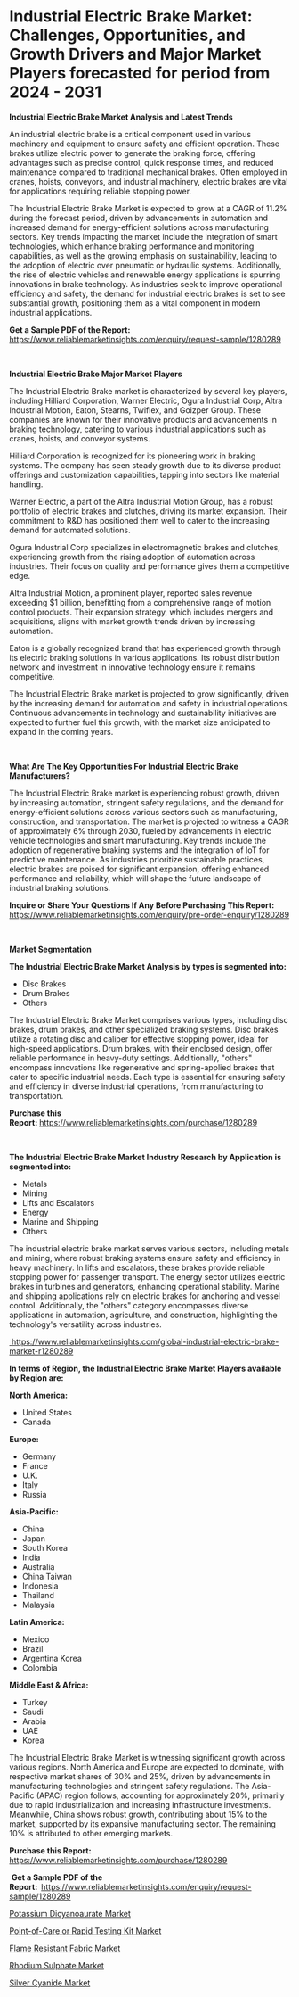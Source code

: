 <p><h1>Industrial Electric Brake Market: Challenges, Opportunities, and Growth Drivers and Major Market Players forecasted for period from 2024 - 2031</h1></p><p><strong>Industrial Electric Brake Market Analysis and Latest Trends</strong></p>
<p><p>An industrial electric brake is a critical component used in various machinery and equipment to ensure safety and efficient operation. These brakes utilize electric power to generate the braking force, offering advantages such as precise control, quick response times, and reduced maintenance compared to traditional mechanical brakes. Often employed in cranes, hoists, conveyors, and industrial machinery, electric brakes are vital for applications requiring reliable stopping power.</p><p>The Industrial Electric Brake Market is expected to grow at a CAGR of 11.2% during the forecast period, driven by advancements in automation and increased demand for energy-efficient solutions across manufacturing sectors. Key trends impacting the market include the integration of smart technologies, which enhance braking performance and monitoring capabilities, as well as the growing emphasis on sustainability, leading to the adoption of electric over pneumatic or hydraulic systems. Additionally, the rise of electric vehicles and renewable energy applications is spurring innovations in brake technology. As industries seek to improve operational efficiency and safety, the demand for industrial electric brakes is set to see substantial growth, positioning them as a vital component in modern industrial applications.</p></p>
<p><strong>Get a Sample PDF of the Report:&nbsp;</strong> <a href="https://www.reliablemarketinsights.com/enquiry/request-sample/1280289?utm_campaign=1789&utm_medium=2&utm_source=Github&utm_content=ia&utm_term=10122024&utm_id=industrial-electric-brake">https://www.reliablemarketinsights.com/enquiry/request-sample/1280289</a></p>
<p>&nbsp;</p>
<p><strong>Industrial Electric Brake Major Market Players</strong></p>
<p><p>The Industrial Electric Brake market is characterized by several key players, including Hilliard Corporation, Warner Electric, Ogura Industrial Corp, Altra Industrial Motion, Eaton, Stearns, Twiflex, and Goizper Group. These companies are known for their innovative products and advancements in braking technology, catering to various industrial applications such as cranes, hoists, and conveyor systems.</p><p>Hilliard Corporation is recognized for its pioneering work in braking systems. The company has seen steady growth due to its diverse product offerings and customization capabilities, tapping into sectors like material handling.</p><p>Warner Electric, a part of the Altra Industrial Motion Group, has a robust portfolio of electric brakes and clutches, driving its market expansion. Their commitment to R&D has positioned them well to cater to the increasing demand for automated solutions.</p><p>Ogura Industrial Corp specializes in electromagnetic brakes and clutches, experiencing growth from the rising adoption of automation across industries. Their focus on quality and performance gives them a competitive edge.</p><p>Altra Industrial Motion, a prominent player, reported sales revenue exceeding $1 billion, benefitting from a comprehensive range of motion control products. Their expansion strategy, which includes mergers and acquisitions, aligns with market growth trends driven by increasing automation.</p><p>Eaton is a globally recognized brand that has experienced growth through its electric braking solutions in various applications. Its robust distribution network and investment in innovative technology ensure it remains competitive.</p><p>The Industrial Electric Brake market is projected to grow significantly, driven by the increasing demand for automation and safety in industrial operations. Continuous advancements in technology and sustainability initiatives are expected to further fuel this growth, with the market size anticipated to expand in the coming years.</p></p>
<p>&nbsp;</p>
<p><strong>What Are The Key Opportunities For Industrial Electric Brake Manufacturers?</strong></p>
<p><p>The Industrial Electric Brake market is experiencing robust growth, driven by increasing automation, stringent safety regulations, and the demand for energy-efficient solutions across various sectors such as manufacturing, construction, and transportation. The market is projected to witness a CAGR of approximately 6% through 2030, fueled by advancements in electric vehicle technologies and smart manufacturing. Key trends include the adoption of regenerative braking systems and the integration of IoT for predictive maintenance. As industries prioritize sustainable practices, electric brakes are poised for significant expansion, offering enhanced performance and reliability, which will shape the future landscape of industrial braking solutions.</p></p>
<p><strong>Inquire or Share Your Questions If Any Before Purchasing This Report:</strong> <a href="https://www.reliablemarketinsights.com/enquiry/pre-order-enquiry/1280289?utm_campaign=1789&utm_medium=2&utm_source=Github&utm_content=ia&utm_term=10122024&utm_id=industrial-electric-brake">https://www.reliablemarketinsights.com/enquiry/pre-order-enquiry/1280289</a></p>
<p>&nbsp;</p>
<p><strong>Market Segmentation</strong></p>
<p><strong>The Industrial Electric Brake Market Analysis by types is segmented into:</strong></p>
<p><ul><li>Disc Brakes</li><li>Drum Brakes</li><li>Others</li></ul></p>
<p><p>The Industrial Electric Brake Market comprises various types, including disc brakes, drum brakes, and other specialized braking systems. Disc brakes utilize a rotating disc and caliper for effective stopping power, ideal for high-speed applications. Drum brakes, with their enclosed design, offer reliable performance in heavy-duty settings. Additionally, "others" encompass innovations like regenerative and spring-applied brakes that cater to specific industrial needs. Each type is essential for ensuring safety and efficiency in diverse industrial operations, from manufacturing to transportation.</p></p>
<p><strong>Purchase this Report:&nbsp;</strong><a href="https://www.reliablemarketinsights.com/purchase/1280289?utm_campaign=1789&utm_medium=2&utm_source=Github&utm_content=ia&utm_term=10122024&utm_id=industrial-electric-brake">https://www.reliablemarketinsights.com/purchase/1280289</a></p>
<p>&nbsp;</p>
<p><strong>The Industrial Electric Brake Market Industry Research by Application is segmented into:</strong></p>
<p><ul><li>Metals</li><li>Mining</li><li>Lifts and Escalators</li><li>Energy</li><li>Marine and Shipping</li><li>Others</li></ul></p>
<p><p>The industrial electric brake market serves various sectors, including metals and mining, where robust braking systems ensure safety and efficiency in heavy machinery. In lifts and escalators, these brakes provide reliable stopping power for passenger transport. The energy sector utilizes electric brakes in turbines and generators, enhancing operational stability. Marine and shipping applications rely on electric brakes for anchoring and vessel control. Additionally, the "others" category encompasses diverse applications in automation, agriculture, and construction, highlighting the technology's versatility across industries.</p></p>
<p><a href="https://www.reliablemarketinsights.com/global-industrial-electric-brake-market-r1280289?utm_campaign=1789&utm_medium=2&utm_source=Github&utm_content=ia&utm_term=10122024&utm_id=industrial-electric-brake">&nbsp;https://www.reliablemarketinsights.com/global-industrial-electric-brake-market-r1280289</a></p>
<p><strong>In terms of Region, the Industrial Electric Brake Market Players available by Region are:</strong></p>
<p>
    <p> <strong> North America: </strong>
        <ul>
            <li>United States</li>
            <li>Canada</li>
        </ul>
        </p> 
    <p> <strong> Europe: </strong>
        <ul>
            <li>Germany</li>
            <li>France</li>
            <li>U.K.</li>
            <li>Italy</li>
            <li>Russia</li>
        </ul>
        </p> 
    <p> <strong> Asia-Pacific: </strong>
        <ul>
            <li>China</li>
            <li>Japan</li>
            <li>South Korea</li>
            <li>India</li>
            <li>Australia</li>
            <li>China Taiwan</li>
            <li>Indonesia</li>
            <li>Thailand</li>
            <li>Malaysia</li>
        </ul>
        </p> 
    <p> <strong> Latin America: </strong>
        <ul>
            <li>Mexico</li>
            <li>Brazil</li>
            <li>Argentina Korea</li>
            <li>Colombia</li>
        </ul>
        </p> 
    <p> <strong> Middle East & Africa: </strong>
        <ul>
            <li>Turkey</li>
            <li>Saudi</li>
            <li>Arabia</li>
            <li>UAE</li>
            <li>Korea</li>
        </ul>
    </p>
    </p>
<p><p>The Industrial Electric Brake Market is witnessing significant growth across various regions. North America and Europe are expected to dominate, with respective market shares of 30% and 25%, driven by advancements in manufacturing technologies and stringent safety regulations. The Asia-Pacific (APAC) region follows, accounting for approximately 20%, primarily due to rapid industrialization and increasing infrastructure investments. Meanwhile, China shows robust growth, contributing about 15% to the market, supported by its expansive manufacturing sector. The remaining 10% is attributed to other emerging markets.</p></p>
<p><strong>Purchase this Report: </strong><a href="https://www.reliablemarketinsights.com/purchase/1280289?utm_campaign=1789&utm_medium=2&utm_source=Github&utm_content=ia&utm_term=10122024&utm_id=industrial-electric-brake">https://www.reliablemarketinsights.com/purchase/1280289</a></p>
<p>&nbsp;<strong>Get a Sample PDF of the Report:&nbsp;&nbsp;</strong><a href="https://www.reliablemarketinsights.com/enquiry/request-sample/1280289?utm_campaign=1789&utm_medium=2&utm_source=Github&utm_content=ia&utm_term=10122024&utm_id=industrial-electric-brake">https://www.reliablemarketinsights.com/enquiry/request-sample/1280289</a></p>
<p><strong></strong></p>
<p><p><a href="https://www.linkedin.com/pulse/detailed-potassium-dicyanoaurate-market-report-2024-2031-technology-a3def?utm_campaign=1789&utm_medium=2&utm_source=Github&utm_content=ia&utm_term=10122024&utm_id=industrial-electric-brake">Potassium Dicyanoaurate Market</a></p><p><a href="https://github.com/marlanamarvn/Market-Research-Report-List-1/blob/main/point-of-care-or-rapid-testing-kit-market.md?utm_campaign=1789&utm_medium=2&utm_source=Github&utm_content=ia&utm_term=10122024&utm_id=industrial-electric-brake">Point-of-Care or Rapid Testing Kit Market</a></p><p><a href="https://www.linkedin.com/pulse/extensive-study-global-flame-resistant-fabric-market-share-p4zzc?utm_campaign=1789&utm_medium=2&utm_source=Github&utm_content=ia&utm_term=10122024&utm_id=industrial-electric-brake">Flame Resistant Fabric Market</a></p><p><a href="https://www.linkedin.com/pulse/forecasting-rhodium-sulphate-market-success-key-factors-114-cagr-lfxqf?utm_campaign=1789&utm_medium=2&utm_source=Github&utm_content=ia&utm_term=10122024&utm_id=industrial-electric-brake">Rhodium Sulphate Market</a></p><p><a href="https://www.linkedin.com/pulse/assessing-impact-recent-trends-silver-cyanide-market-qo4nf?utm_campaign=1789&utm_medium=2&utm_source=Github&utm_content=ia&utm_term=10122024&utm_id=industrial-electric-brake">Silver Cyanide Market</a></p></p>